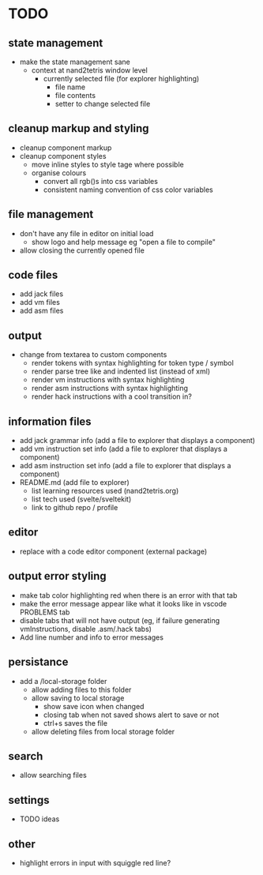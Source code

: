 # TODO

## state management

- make the state management sane
  - context at nand2tetris window level
    - currently selected file (for explorer highlighting)
      - file name
      - file contents
      - setter to change selected file

## cleanup markup and styling

- cleanup component markup
- cleanup component styles
  - move inline styles to style tage where possible
  - organise colours
    - convert all rgb()s into css variables
    - consistent naming convention of css color variables

## file management

- don't have any file in editor on initial load
  - show logo and help message eg "open a file to compile"
- allow closing the currently opened file

## code files

- add jack files
- add vm files
- add asm files

## output

- change from textarea to custom components
  - render tokens with syntax highlighting for token type / symbol
  - render parse tree like and indented list (instead of xml)
  - render vm instructions with syntax highlighting
  - render asm instructions with syntax highlighting
  - render hack instructions with a cool transition in?

## information files

- add jack grammar info (add a file to explorer that displays a component)
- add vm instruction set info (add a file to explorer that displays a component)
- add asm instruction set info (add a file to explorer that displays a component)
- README.md (add file to explorer)
  - list learning resources used (nand2tetris.org)
  - list tech used (svelte/sveltekit)
  - link to github repo / profile

## editor

- replace with a code editor component (external package)

## output error styling

- make tab color highlighting red when there is an error with that tab
- make the error message appear like what it looks like in vscode PROBLEMS tab
- disable tabs that will not have output (eg, if failure generating vmInstructions, disable .asm/.hack tabs)
- Add line number and info to error messages

## persistance

- add a /local-storage folder
  - allow adding files to this folder
  - allow saving to local storage
    - show save icon when changed
    - closing tab when not saved shows alert to save or not
    - ctrl+s saves the file
  - allow deleting files from local storage folder

## search

- allow searching files

## settings

- TODO ideas

## other

- highlight errors in input with squiggle red line?
